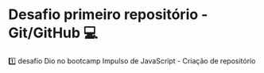 # Desafio primeiro repositório - Git/GitHub  💻

1️⃣ desafio Dio no bootcamp Impulso de JavaScript - Criação de repositório
